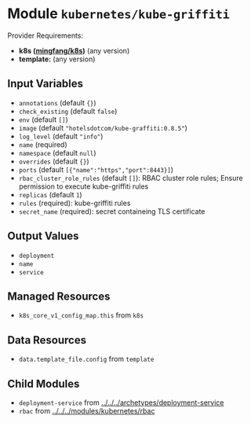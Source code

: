 
# Module `kubernetes/kube-griffiti`

Provider Requirements:
* **k8s ([mingfang/k8s](https://registry.terraform.io/providers/mingfang/k8s/latest))** (any version)
* **template:** (any version)

## Input Variables
* `annotations` (default `{}`)
* `check_existing` (default `false`)
* `env` (default `[]`)
* `image` (default `"hotelsdotcom/kube-graffiti:0.8.5"`)
* `log_level` (default `"info"`)
* `name` (required)
* `namespace` (default `null`)
* `overrides` (default `{}`)
* `ports` (default `[{"name":"https","port":8443}]`)
* `rbac_cluster_role_rules` (default `[]`): RBAC cluster role rules;  Ensure permission to execute kube-griffiti rules
* `replicas` (default `1`)
* `rules` (required): kube-griffiti rules
* `secret_name` (required): secret containeing TLS certificate

## Output Values
* `deployment`
* `name`
* `service`

## Managed Resources
* `k8s_core_v1_config_map.this` from `k8s`

## Data Resources
* `data.template_file.config` from `template`

## Child Modules
* `deployment-service` from [../../../archetypes/deployment-service](../../../archetypes/deployment-service)
* `rbac` from [../../../modules/kubernetes/rbac](../../../modules/kubernetes/rbac)

